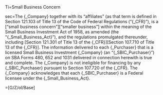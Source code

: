 Ti=Small Business Concern

sec=The {_Company} together with its “affiliates” (as that term is defined in Section 121.103 of Title 13 of the Code of Federal Regulations (“{_CFR}”), is a [“small business concern”][“smaller business”] within the meaning of the Small Business Investment Act of 1958, as amended (the “{_Small_Business_Act}”), and the regulations promulgated thereunder, including [Section 121.301 of Title 13 of the {_CFR}][Section 107.710 of Title 13 of the {_CFR}]. The information delivered to each {_Purchaser} that is a licensed Small Business Investment {_Company} (an “{_SBIC_Purchaser}”) on SBA Forms 480, 652 and 1031 delivered in connection herewith is true and complete. The {_Company} is not ineligible for financing by any {_SBIC_Purchaser} pursuant to Section 107.720 of the {_CFR}. The {_Company} acknowledges that each {_SBIC_Purchaser} is a Federal licensee under the {_Small_Business_Act}.

=[G/Z/ol/Base]

